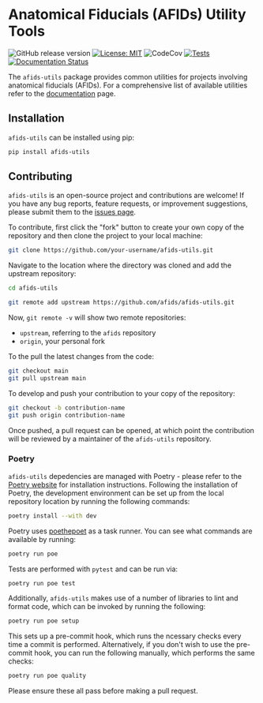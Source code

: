 # Anatomical Fiducials (AFIDs) Utility Tools

![GitHub release version](https://img.shields.io/github/v/release/afids/afids-utils)
[![License: MIT](https://img.shields.io/badge/License-MIT-blue)](https://mit-license.org/)
![CodeCov](https://img.shields.io/codecov/c/github/afids/afids-utils)
[![Tests](https://github.com/afids/afids-utils/actions/workflows/test.yml/badge.svg?branch=main)](https://github.com/afids/afids-utils/actions/workflows/test.yml?query=branch%3Amain)
[![Documentation Status](https://readthedocs.org/projects/afids-utils/badge/?version=stable)](https://afids-utils.readthedocs.io/en/stable/?badge=stable)

The `afids-utils` package provides common utilities for projects involving
anatomical fiducials (AFIDs). For a comprehensive list of available utilities
refer to the [documentation] page.

## Installation

`afids-utils` can be installed using pip:

```bash
pip install afids-utils
```

## Contributing

`afids-utils` is an open-source project and contributions are welcome! If you
have any bug reports, feature requests, or improvement suggestions, please
submit them to the [issues page](https://github.com/afids/afids-utils/issues).

To contribute, first click the "fork" button to create your own copy of the
repository and then clone the project to your local machine:

```bash
git clone https://github.com/your-username/afids-utils.git
```

Navigate to the location where the directory was cloned and add the upstream
repository:

```bash
cd afids-utils

git remote add upstream https://github.com/afids/afids-utils.git
```

Now, `git remote -v` will show two remote repositories:

- `upstream`, referring to the `afids` repository
- `origin`, your personal fork

To the pull the latest changes from the code:

```bash
git checkout main
git pull upstream main
```

To develop and push your contribution to your copy of the repository:

```bash
git checkout -b contribution-name
git push origin contribution-name
```

Once pushed, a pull request can be opened, at which point the contribution
will be reviewed by a maintainer of the `afids-utils` repository.

### Poetry

`afids-utils` depedencies are managed with Poetry - please
refer to the [Poetry website] for installation instructions. Following the
installation of Poetry, the development environment can be set up from the
local repository location by running the following commands:

```bash
poetry install --with dev
```

Poetry uses [poethepoet] as a task runner. You can see what commands are
available by running:

```bash
poetry run poe
```

Tests are performed with `pytest` and can be run via:

```bash
poetry run poe test
```

Additionally, `afids-utils` makes use of a number of libraries to lint and
format code, which can be invoked by running the following:

```bash
poetry run poe setup
```

This sets up a pre-commit hook, which runs the ncessary checks every time
a commit is performed. Alternatively, if you don't wish to use the pre-commit
hook, you can run the following manually, which performs the same checks:

```bash
poetry run poe quality
```

Please ensure these all pass before making a pull request.

[documentation]: https://afids-utils.readthedocs.io/en/stable
[issues page]: https://github.com/afids/afids-utils/issues
[Poetry website]: https://python-poetry.org/docs/master/#installation
[poethepoet]: https://github.com/nat-n/poethepoet
